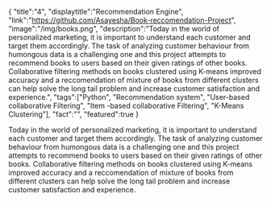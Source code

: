 {
    "title":"4",
    "displaytitle":"Recommendation Engine",
    "link":"https://github.com/Asayesha/Book-reccomendation-Project",
    "image":"/img/books.png",
    "description":"Today in the world of personalized marketing, it is important to understand each customer and target them accordingly. The task of analyzing customer behaviour from humongous data is a challenging one and this project attempts to recommend books to users based on their given ratings of other books. Collaborative filtering methods on books clustered using K-means improved accuracy and a reccomendation of mixture of books from different clusters can help solve the long tail problem and increase customer satisfaction and experience.",
    "tags":["Python", "Recommendation system", "User-based collaborative Filtering", "Item -based collaborative Filtering", "K-Means Clustering"],
    "fact":"",
    "featured":true
}


Today in the world of personalized marketing, it is important to understand each customer and target them accordingly. The task of analyzing customer behaviour from humongous data is a challenging one and this project attempts to recommend books to users based on their given ratings of other books. Collaborative filtering methods on books clustered using K-means improved accuracy and a reccomendation of mixture of books from different clusters can help solve the long tail problem and increase customer satisfaction and experience.
